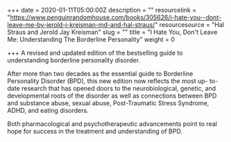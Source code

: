 +++
date = 2020-01-11T05:00:00Z
description = ""
resourcelink = "https://www.penguinrandomhouse.com/books/305626/i-hate-you--dont-leave-me-by-jerold-j-kreisman-md-and-hal-straus/"
resourcesource = "Hal Straus and Jerold Jay Kreisman"
slug = ""
title = "I Hate You, Don't Leave Me: Understanding The Borderline Personality"
weight = 0

+++
A revised and updated edition of the bestselling guide to understanding borderline personality disorder.

After more than two decades as the essential guide to Borderline Personality Disorder (BPD), this new edition now reflects the most up- to-date research that has opened doors to the neurobiological, genetic, and developmental roots of the disorder as well as connections between BPD and substance abuse, sexual abuse, Post-Traumatic Stress Syndrome, ADHD, and eating disorders.

Both pharmacological and psychotherapeutic advancements point to real hope for success in the treatment and understanding of BPD.